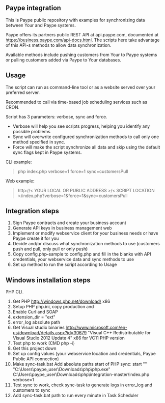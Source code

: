 Paype integration
-----------------
This is Paype public repository with examples for synchronizing data between Your and Paype systems.

Paype offers its partners public REST API at api.paype.com, documented at https://business.paype.com/api-docs.html. The scripts here take advantage of this API-s methods to allow data synchronization.

Available methods include pushing customers from Your to Paype systems or pulling customers added via Paype to Your databases.

Usage
-----
The script can run as command-line tool or as a website served over your preferred server.

Recommended to call via time-based job scheduling services such as CRON.

Script has 3 parameters: verbose, sync and force.
- Verbose will help you see scripts progress, helping you identify any possible problems.
- Sync will overwrite configured synchronization methods to call only one method specified in sync.
- Force will make the script synchronize all data and skip using the default sync flags kept in Paype systems.


CLI example:
> php index.php verbose=1 force=1 sync=customersPull

Web example:
> http://< YOUR LOCAL OR PUBLIC ADDRESS >/< SCRIPT LOCATION >/index.php?verbose=1&force=1&sync=customersPull

Integration steps
-----------------
1. Sign Paype contracts and create your business account
2. Generate API keys in business management web
3. Implement or modify webservice client for your business needs or have Paype create it for you
4. Decide and/or discuss what synchronization methods to use (customers push and pull, only pull or only push)
5. Copy config.php-sample to config.php and fill in the blanks with API credentials, your webservice data and sync methods to use
6. Set up method to run the script according to Usage

Windows installation steps
--------------------------
PHP CLI.

1. Get PHP http://windows.php.net/download/ x86
2. Setup PHP php.ini, copy production and
  1. Enable Curl and SOAP
  2. extension_dir = "ext"
  3. error_log absolute path
3. Get Visual studio binaries http://www.microsoft.com/en-us/download/details.aspx?id=30679 "Visual C++ Redistributable for Visual Studio 2012 Update 4" x86 for VC11 PHP version 
4. Test php to work (CMD php -i)
5. Get this project down
6. Set up config values (your webservice location and credentials, Paype Public API connection)
7. Make sync-task.bat 
	Add absolute paths start of PHP sync:
	start "" "C:\Users\paype_user\Downloads\php\php.exe" C:\Users\paype_user\Downloads\php\integration-master\index.php verbose=1
8. Test sync to work, check sync-task to generate logs in error_log and customers to sync
9. Add sync-task.bat path to run every minute in Task Scheduler